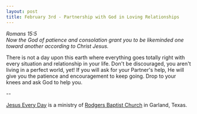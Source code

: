 ```yaml
---
layout: post
title: February 3rd - Partnership with God in Loving Relationships
---
```


_Romans 15:5  
Now the God of patience and consolation grant you to be likeminded
one toward another according to Christ Jesus._

There is not a day upon this earth where everything goes totally
right with every situation and relationship in your life. Don't be
discouraged, you aren't living in a perfect world, yet! If you will
ask for your Partner's help, He will give you the patience and
encouragement to keep going. Drop to your knees and ask God to help
you.

 --

<a href=http://jesuseveryday.net>Jesus Every Day</a> is a ministry of <a href=http://rodgersbaptist.net>Rodgers Baptist Church</a> in Garland, Texas.
